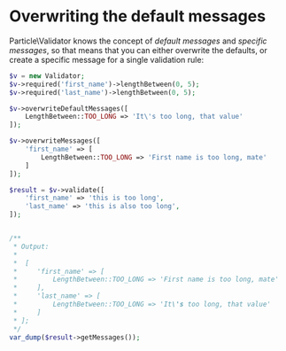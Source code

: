 # Overwriting the default messages

Particle\Validator knows the concept of *default messages* and *specific messages*, so that 
means that you can either overwrite the defaults, or create a specific message for a single 
validation rule:

```php
$v = new Validator;
$v->required('first_name')->lengthBetween(0, 5);
$v->required('last_name')->lengthBetween(0, 5);

$v->overwriteDefaultMessages([
    LengthBetween::TOO_LONG => 'It\'s too long, that value'
]);

$v->overwriteMessages([
    'first_name' => [
        LengthBetween::TOO_LONG => 'First name is too long, mate'
    ]
]);

$result = $v->validate([
    'first_name' => 'this is too long',
    'last_name' => 'this is also too long',
]);


/**
 * Output:
 *
 *  [
 *     'first_name' => [
 *         LengthBetween::TOO_LONG => 'First name is too long, mate'
 *     ],
 *     'last_name' => [
 *         LengthBetween::TOO_LONG => 'It\'s too long, that value'
 *     ]
 * ];
 */
var_dump($result->getMessages());
```
